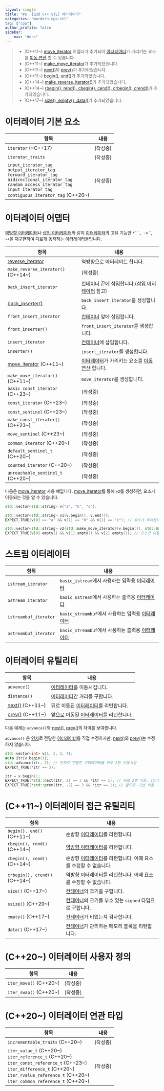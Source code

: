 ```yaml
---
layout: single
title: "#6. [모던 C++ STL] 이터레이터"
categories: "mordern-cpp-stl"
tag: ["cpp"]
author_profile: false
sidebar: 
    nav: "docs"
---
```


> * (C++11~) [move_iterator](https://tango1202.github.io/mordern-cpp-stl/mordern-cpp-stl-iterator/) 어뎁터가 추가되어 [이터레이터](https://tango1202.github.io/mordern-cpp-stl/mordern-cpp-stl-iterator/)가 가리키는 요소를 [이동 연산](https://tango1202.github.io/mordern-cpp/mordern-cpp-rvalue-value-category-move/#%EC%9D%B4%EB%8F%99-%EC%97%B0%EC%82%B0%EC%9D%B4%EB%8F%99-%EC%83%9D%EC%84%B1-%EC%9D%B4%EB%8F%99-%EB%8C%80%EC%9E%85--%EC%9A%B0%EC%B8%A1%EA%B0%92-%EC%B0%B8%EC%A1%B0-%EC%9D%B4%EB%8F%99-%EC%83%9D%EC%84%B1%EC%9E%90-%EC%9D%B4%EB%8F%99-%EB%8C%80%EC%9E%85-%EC%97%B0%EC%82%B0%EC%9E%90) 할 수 있습니다.
> * (C++11~) [make_move_iterator](https://tango1202.github.io/mordern-cpp-stl/mordern-cpp-stl-iterator/#%EC%9D%B4%ED%84%B0%EB%A0%88%EC%9D%B4%ED%84%B0-%EC%96%B4%EB%8E%81%ED%84%B0)가 추가되었습니다.
> * (C++11~) [next()](https://tango1202.github.io/mordern-cpp-stl/mordern-cpp-stl-iterator/#%EC%9D%B4%ED%84%B0%EB%A0%88%EC%9D%B4%ED%84%B0-%EC%9C%A0%ED%8B%B8%EB%A6%AC%ED%8B%B0)와 [prev()](https://tango1202.github.io/mordern-cpp-stl/mordern-cpp-stl-iterator/#%EC%9D%B4%ED%84%B0%EB%A0%88%EC%9D%B4%ED%84%B0-%EC%9C%A0%ED%8B%B8%EB%A6%AC%ED%8B%B0)가 추가되었습니다.
> * (C++11~) [begin(), end()](https://tango1202.github.io/mordern-cpp-stl/mordern-cpp-stl-iterator/#c11-%EC%9D%B4%ED%84%B0%EB%A0%88%EC%9D%B4%ED%84%B0-%EC%A0%91%EA%B7%BC-%EC%9C%A0%ED%8B%B8%EB%A6%AC%ED%8B%B0)가 추가되었습니다.
> * (C++14~) [make_reverse_iterator()](https://tango1202.github.io/mordern-cpp-stl/mordern-cpp-stl-iterator/#%EC%9D%B4%ED%84%B0%EB%A0%88%EC%9D%B4%ED%84%B0-%EC%96%B4%EB%8E%81%ED%84%B0)가 추가되었습니다.
> * (C++14~) [rbegin(), rend(), cbegin(), cend(), crbegin(), crend()](https://tango1202.github.io/mordern-cpp-stl/mordern-cpp-stl-iterator/#c11-%EC%9D%B4%ED%84%B0%EB%A0%88%EC%9D%B4%ED%84%B0-%EC%A0%91%EA%B7%BC-%EC%9C%A0%ED%8B%B8%EB%A6%AC%ED%8B%B0)가 추가되었습니다.
> * (C++17~) [size(), empty(), data()](https://tango1202.github.io/mordern-cpp-stl/mordern-cpp-stl-iterator/#c11-%EC%9D%B4%ED%84%B0%EB%A0%88%EC%9D%B4%ED%84%B0-%EC%A0%91%EA%B7%BC-%EC%9C%A0%ED%8B%B8%EB%A6%AC%ED%8B%B0)가 추가되었습니다.

# 이터레이터 기본 요소

|항목|내용|
|--|--|
|`iterator` (~C++17)|(작성중)|
|`iterator_traits`|(작성중)|
|`input_iterator_tag`<br/>`output_iterator_tag`<br/>`forward_iterator_tag`<br/>`bidirectional_iterator_tag`<br/>`random_access_iterator_tag`<br/>`input_iterator_tag`<br/>`contiguous_iterator_tag` (C++20~)|(작성중)|

# 이터레이터 어뎁터

[역방향 이터레이터](https://tango1202.github.io/legacy-cpp-stl/legacy-cpp-stl-iterator/#%EC%97%AD%EB%B0%A9%ED%96%A5-%EC%9D%B4%ED%84%B0%EB%A0%88%EC%9D%B4%ED%84%B0)나 [삽입 이터레이터](https://tango1202.github.io/legacy-cpp-stl/legacy-cpp-stl-iterator/#%EC%82%BD%EC%9E%85-%EC%9D%B4%ED%84%B0%EB%A0%88%EC%9D%B4%ED%84%B0)와 같이 [이터레이터](https://tango1202.github.io/mordern-cpp-stl/mordern-cpp-stl-iterator/)의 고유 기능인 `*``, `->``, `++`을 재구현하여 다르게 동작하는 [이터레이터](https://tango1202.github.io/mordern-cpp-stl/mordern-cpp-stl-iterator/)들입니다.

|항목|내용|
|--|--|
|[reverse_iterator](https://tango1202.github.io/legacy-cpp-stl/legacy-cpp-stl-iterator/#%EC%97%AD%EB%B0%A9%ED%96%A5-%EC%9D%B4%ED%84%B0%EB%A0%88%EC%9D%B4%ED%84%B0)|역방향으로 이터레이트 합니다.|
|`make_reverse_iterator()` (C++14~)|(작성중)|
|`back_insert_iterator`|[컨테이너](https://tango1202.github.io/mordern-cpp-stl/mordern-cpp-stl-container/) 끝에 삽입합니다.([삽입 이터레이터](https://tango1202.github.io/legacy-cpp-stl/legacy-cpp-stl-iterator/#%EC%82%BD%EC%9E%85-%EC%9D%B4%ED%84%B0%EB%A0%88%EC%9D%B4%ED%84%B0) 참고)|
|[back_inserter()](https://tango1202.github.io/legacy-cpp-stl/legacy-cpp-stl-iterator/#%EC%82%BD%EC%9E%85-%EC%9D%B4%ED%84%B0%EB%A0%88%EC%9D%B4%ED%84%B0)|`back_insert_iterator`를 생성합니다.|
|`front_insert_iterator`|[컨테이너](https://tango1202.github.io/mordern-cpp-stl/mordern-cpp-stl-container/) 앞에 삽입합니다.|
|`front_inserter()`|`front_insert_iterator`를 생성합니다.|
|`insert_iterator`|[컨테이너](https://tango1202.github.io/mordern-cpp-stl/mordern-cpp-stl-container/)에 삽입합니다.|
|`inserter()`|`insert_iterator`를 생성합니다.|
|[move_iterator](https://tango1202.github.io/mordern-cpp-stl/mordern-cpp-stl-iterator/#%EC%9D%B4%ED%84%B0%EB%A0%88%EC%9D%B4%ED%84%B0-%EC%95%84%EB%8B%B5%ED%84%B0) (C++11~)|[이터레이터](https://tango1202.github.io/mordern-cpp-stl/mordern-cpp-stl-iterator/)가 가리키는 요소를 [이동 연산](https://tango1202.github.io/mordern-cpp/mordern-cpp-rvalue-value-category-move/#%EC%9D%B4%EB%8F%99-%EC%97%B0%EC%82%B0%EC%9D%B4%EB%8F%99-%EC%83%9D%EC%84%B1-%EC%9D%B4%EB%8F%99-%EB%8C%80%EC%9E%85--%EC%9A%B0%EC%B8%A1%EA%B0%92-%EC%B0%B8%EC%A1%B0-%EC%9D%B4%EB%8F%99-%EC%83%9D%EC%84%B1%EC%9E%90-%EC%9D%B4%EB%8F%99-%EB%8C%80%EC%9E%85-%EC%97%B0%EC%82%B0%EC%9E%90) 합니다.|
|`make_move_iterator()` (C++11~)|`move_iterator`를 생성합니다.|
|`basic_const_iterator` (C++23~)|(작성중)|
|`const_iterator` (C++23~)|(작성중)|
|`const_sentinel` (C++23~)|(작성중)|
|`make_const_iterator()` (C++23~)|(작성중)|
|`move_sentinel` (C++23~)|(작성중)|
|`common_iterator` (C++20~)|(작성중)|
|`default_sentinel_t` (C++20~)|(작성중)|
|`counted_iterator` (C++20~)|(작성중)|
|`unreachable_sentinel_t` (C++20~)|(작성중)|

다음은 [move_iterator](https://tango1202.github.io/mordern-cpp-stl/mordern-cpp-stl-iterator/#%EC%9D%B4%ED%84%B0%EB%A0%88%EC%9D%B4%ED%84%B0-%EC%95%84%EB%8B%B5%ED%84%B0) 사용 예입니다. [move_iterator](https://tango1202.github.io/mordern-cpp-stl/mordern-cpp-stl-iterator/#%EC%9D%B4%ED%84%B0%EB%A0%88%EC%9D%B4%ED%84%B0-%EC%95%84%EB%8B%B5%ED%84%B0)를 통해 `v2`를 생성하면, 요소가 이동되는 것을 알 수 있습니다.

```cpp
std::vector<std::string> v{"a", "b", "c"};

std::vector<std::string> v1{v.begin(), v.end()};
EXPECT_TRUE(v[0] == "a" && v[1] == "b" && v[2] == "c"); // 요소가 복사됩니다.

std::vector<std::string> v2{std::make_move_iterator(v.begin()), std::make_move_iterator(v.end())};
EXPECT_TRUE(v[0].empty() && v[1].empty() && v[2].empty()); // 요소가 이동되어 비었습니다.
```

# 스트림 이터레이터

|항목|내용|
|--|--|
|`istream_iterator`|`basic_istream`에서 사용하는 입력용 [이터레이터](https://tango1202.github.io/mordern-cpp-stl/mordern-cpp-stl-iterator/)|
|`ostream_iterator`|`basic_ostream`에서 사용하는 출력용 [이터레이터](https://tango1202.github.io/mordern-cpp-stl/mordern-cpp-stl-iterator/)|
|`istreambuf_iterator`|`basic_streambuf`에서 사용하는 입력용 [이터레이터](https://tango1202.github.io/mordern-cpp-stl/mordern-cpp-stl-iterator/)|
|`ostreambuf_iterator`|`basic_streambuf`에서 사용하는 출력용 [이터레이터](https://tango1202.github.io/mordern-cpp-stl/mordern-cpp-stl-iterator/)|
  
# 이터레이터 유틸리티

|항목|내용|
|--|--|
|`advance()`|[이터레이터](https://tango1202.github.io/mordern-cpp-stl/mordern-cpp-stl-iterator/)를 이동시킵니다.|
|`distance()`|[이터레이터](https://tango1202.github.io/mordern-cpp-stl/mordern-cpp-stl-iterator/)간 거리를 구합니다.|
|[next()](https://tango1202.github.io/mordern-cpp-stl/mordern-cpp-stl-iterator/#%EC%9D%B4%ED%84%B0%EB%A0%88%EC%9D%B4%ED%84%B0-%EC%9C%A0%ED%8B%B8%EB%A6%AC%ED%8B%B0) (C++11~)|뒤로 이동된 [이터레이터](https://tango1202.github.io/mordern-cpp-stl/mordern-cpp-stl-iterator/)를 리턴합니다.|
|[prev()](https://tango1202.github.io/mordern-cpp-stl/mordern-cpp-stl-iterator/#%EC%9D%B4%ED%84%B0%EB%A0%88%EC%9D%B4%ED%84%B0-%EC%9C%A0%ED%8B%B8%EB%A6%AC%ED%8B%B0) (C++11~)|앞으로 이동된 [이터레이터](https://tango1202.github.io/mordern-cpp-stl/mordern-cpp-stl-iterator/)를 리턴합니다.|

다음 예제는 `advance()`와 [next()](https://tango1202.github.io/mordern-cpp-stl/mordern-cpp-stl-iterator/#%EC%9D%B4%ED%84%B0%EB%A0%88%EC%9D%B4%ED%84%B0-%EC%9C%A0%ED%8B%B8%EB%A6%AC%ED%8B%B0), [prev()](https://tango1202.github.io/mordern-cpp-stl/mordern-cpp-stl-iterator/#%EC%9D%B4%ED%84%B0%EB%A0%88%EC%9D%B4%ED%84%B0-%EC%9C%A0%ED%8B%B8%EB%A6%AC%ED%8B%B0)의 차이를 보여줍니다.

`advance()` 은 [인자](https://tango1202.github.io/legacy-cpp-guide/legacy-cpp-guide-function/#%EC%9D%B8%EC%9E%90%EB%A7%A4%EA%B0%9C%EB%B3%80%EC%88%98-parameter)로 전달한 [이터레이터](https://tango1202.github.io/mordern-cpp-stl/mordern-cpp-stl-iterator/)를 직접 수정하지만, [next()](https://tango1202.github.io/mordern-cpp-stl/mordern-cpp-stl-iterator/#%EC%9D%B4%ED%84%B0%EB%A0%88%EC%9D%B4%ED%84%B0-%EC%9C%A0%ED%8B%B8%EB%A6%AC%ED%8B%B0)와 [prev()](https://tango1202.github.io/mordern-cpp-stl/mordern-cpp-stl-iterator/#%EC%9D%B4%ED%84%B0%EB%A0%88%EC%9D%B4%ED%84%B0-%EC%9C%A0%ED%8B%B8%EB%A6%AC%ED%8B%B0)는 수정하지 않습니다.

```cpp
std::vector<int> v{1, 2, 3, 4};
auto itr{v.begin()};
std::advance(itr, 2); // 인자로 전달한 이터레이터를 뒤로 2번 이동시킴
EXPECT_TRUE(*itr == 3);

itr = v.begin();
EXPECT_TRUE(*std::next(itr, 2) == 3 && *itr == 1); // 뒤로 2번 이동. itr은 수정되지 않음
EXPECT_TRUE(*std::prev(itr, -2) == 3 && *itr == 1); // 앞으로 -2번 이동. itr은 수정되지 않음
```

# (C++11~) 이터레이터 접근 유틸리티

|항목|내용|
|--|--|
|`begin(), end()` (C++11~)|순방향 [이터레이터](https://tango1202.github.io/mordern-cpp-stl/mordern-cpp-stl-iterator/)를 리턴합니다.|
|`rbegin(), rend()` (C++14~)|[역방향 이터레이터](https://tango1202.github.io/legacy-cpp-stl/legacy-cpp-stl-iterator/#%EC%97%AD%EB%B0%A9%ED%96%A5-%EC%9D%B4%ED%84%B0%EB%A0%88%EC%9D%B4%ED%84%B0)를 리턴합니다.|
|`cbegin(), cend()` (C++14~)|순방향 [이터레이터](https://tango1202.github.io/mordern-cpp-stl/mordern-cpp-stl-iterator/)를 리턴합니다. 이때 요소를 수정할 수 없습니다.|
|`crbegin(), crend()` (C++14~)|[역방향 이터레이터](https://tango1202.github.io/legacy-cpp-stl/legacy-cpp-stl-iterator/#%EC%97%AD%EB%B0%A9%ED%96%A5-%EC%9D%B4%ED%84%B0%EB%A0%88%EC%9D%B4%ED%84%B0)를 리턴합니다. 이때 요소를 수정할 수 없습니다.|
|`size()` (C++17~)|[컨테이너](https://tango1202.github.io/mordern-cpp-stl/mordern-cpp-stl-container/)의 크기를 구합니다.|
|`ssize()` (C++20~)|[컨테이너](https://tango1202.github.io/mordern-cpp-stl/mordern-cpp-stl-container/)의 크기를 부호 있는 `signed` 타입으로 구합니다.|
|`empty()` (C++17~)|[컨테이너](https://tango1202.github.io/mordern-cpp-stl/mordern-cpp-stl-container/)가 비었는지 검사합니다.|
|`data()` (C++17~)|[컨테이너](https://tango1202.github.io/mordern-cpp-stl/mordern-cpp-stl-container/)가 관리하는 메모리 블록을 리턴합니다.|

# (C++20~) 이터레이터 사용자 정의

|항목|내용|
|--|--|
|`iter_move()` (C++20~)|(작성중)|
|`iter_swap()` (C++20~)|(작성중)|

# (C++20~) 이터레이터 연관 타입

|항목|내용|
|--|--|
|`incrementable_traits` (C++20~)|(작성중)|
|`iter_value_t` (C++20~)<br/>`iter_reference_t` (C++20~)<br/>`iter_const_reference_t` (C++23~)<br/>`iter_difference_t` (C++20~)<br/>`iter_rvalue_reference_t` (C++20~)<br/>`iter_common_reference_t` (C++20~)<br/>|(작성중)|

 
